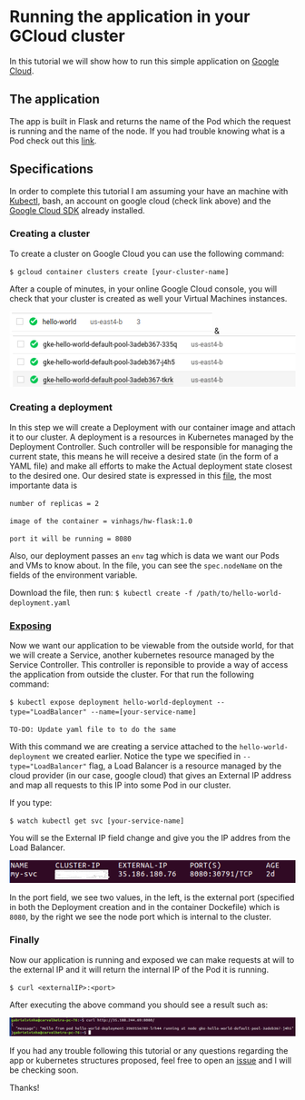# Running the application in your GCloud cluster

In this tutorial we will show how to run this simple application on [Google Cloud](https://cloud.google.com/?hl=pt-br).

## The application
The app is built in Flask and returns the name of the Pod which the request is running and the name of the node. If you had trouble knowing what is a Pod check out this [link](https://kubernetes.io/docs/concepts/workloads/pods/pod-overview/).

## Specifications
 In order to complete this tutorial I am assuming your have an machine with [Kubectl](https://kubernetes.io/docs/tasks/tools/install-kubectl/), bash, an account on google cloud (check link above) and the [Google Cloud SDK](https://cloud.google.com/sdk/?hl=pt-br) already installed.
 
### Creating a cluster
 
 To create a cluster on Google Cloud you can use the following command:
 
 `$ gcloud container clusters create [your-cluster-name]`
 
 After a couple of minutes, in your online  Google Cloud console, you will check that your cluster is created as well your Virtual Machines instances.
 
 ![cluster](https://raw.githubusercontent.com/GabrielSVinha/hw-flask/master/k8s/screenshots/Screenshot%20from%202017-09-11%2009-28-06.png)
 &
 ![nodes](https://raw.githubusercontent.com/GabrielSVinha/hw-flask/master/k8s/screenshots/Screenshot%20from%202017-09-11%2009-27-46.png)
 
### Creating a deployment
 
 In this step we will create a Deployment with our container image and attach it to our cluster. A deployment is a resources in Kubernetes managed by the Deployment Controller. Such controller will be responsible for managing the current state, this means he will receive a desired state (in the form of a YAML file) and make all efforts to make the Actual deployment state closest to the desired one. Our desired state is expressed in this [file](https://github.com/GabrielSVinha/hw-flask/blob/master/k8s/hello-world-deployment.yaml), the most importante data is 
 
 `number of replicas = 2`

 `image of the container = vinhags/hw-flask:1.0`

 `port it will be running = 8080`
 
 Also, our deployment passes an `env` tag which is data we want our Pods and VMs to know about. In the file, you can see the `spec.nodeName` on the fields of the environment variable.

 Download the file, then run:
 `$ kubectl create -f /path/to/hello-world-deployment.yaml`
 
### [Exposing](https://pbs.twimg.com/profile_images/760600630192996353/PKs7nZm6.jpg)

Now we want our application to be viewable from the outside world, for that we will create a Service, another kubernetes resource managed by the Service Controller. This controller is reponsible to provide a way of access the application from outside the cluster. For that run the following command:

`$ kubectl expose deployment hello-world-deployment --type="LoadBalancer" --name=[your-service-name]`

`TO-DO: Update yaml file to to do the same`

With this command we are creating a service attached to the `hello-world-deployment` we created earlier. Notice the type we specified in `--type="LoadBalancer"` flag, a Load Balancer is a resource managed by the cloud provider (in our case, google cloud) that gives an External IP address and map all requests to this IP into some Pod in our cluster.

If you type:

`$ watch kubectl get svc [your-service-name]`

You will se the External IP field change and give you the IP addres from the Load Balancer.

![endpoint](https://raw.githubusercontent.com/GabrielSVinha/hw-flask/master/k8s/screenshots/ip%2Bport.png)

In the port field, we see two values, in the left, is the external port (specified in both the Deployment creation and in the container Dockefile) which is `8080`, by the right we see the node port which is internal to the cluster.

### Finally

Now our application is running and exposed we can make requests at will to the external IP and it will return the internal IP of the Pod it is running.

`$ curl <externalIP>:<port>`

After executing the above command you should see a result such as:

![results](https://raw.githubusercontent.com/GabrielSVinha/hw-flask/master/k8s/screenshots/Screenshot%20from%202017-09-11%2015-04-21.png)

If you had any trouble following this tutorial or any questions regarding the app or kubernetes structures proposed, feel free to open an [issue](https://github.com/GabrielSVinha/hw-flask/issues) and I will be checking soon.

Thanks!